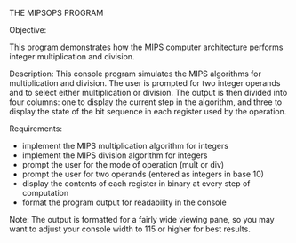 THE MIPSOPS PROGRAM

Objective: 

This program demonstrates how the MIPS computer architecture performs integer multiplication and division.

Description: 
This console program simulates the MIPS algorithms for multiplication and division. The user is prompted for two integer operands and to select either multiplication or division. The output is then divided into four columns: one to display the current step in the algorithm, and three to display the state of the bit sequence in each register used by the operation.

Requirements: 
- implement the MIPS multiplication algorithm for integers
- implement the MIPS division algorithm for integers
- prompt the user for the mode of operation (mult or div)
- prompt the user for two operands (entered as integers in base 10)
- display the contents of each register in binary at every step of computation
- format the program output for readability in the console

Note:
The output is formatted for a fairly wide viewing pane, so you may want to adjust your console width to 115 or higher for best results.
